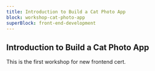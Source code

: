 ```yaml
---
title: Introduction to Build a Cat Photo App
block: workshop-cat-photo-app
superBlock: front-end-development
---
```


## Introduction to Build a Cat Photo App

This is the first workshop for new frontend cert.
